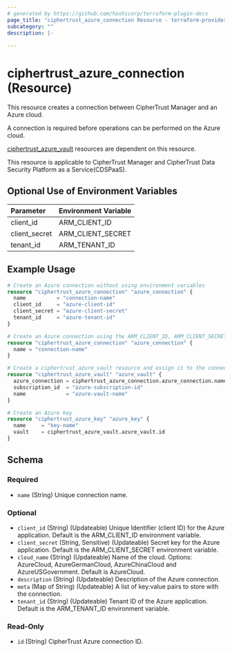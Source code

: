 ```yaml
---
# generated by https://github.com/hashicorp/terraform-plugin-docs
page_title: "ciphertrust_azure_connection Resource - terraform-provider-ciphertrust"
subcategory: ""
description: |-
  
---
```


# ciphertrust_azure_connection (Resource)

This resource creates a connection between CipherTrust Manager and an Azure cloud.

A connection is required before operations can be performed on the Azure cloud.

[ciphertrust_azure_vault](https://registry.terraform.io/providers/ThalesGroup/ciphertrust/latest/docs/resources/azure_vault) resources are dependent on this resource.

This resource is applicable to CipherTrust Manager and CipherTrust Data Security Platform as a Service(CDSPaaS).

## Optional Use of Environment Variables

| Parameter        | Environment Variable  |
|:----------------|:----------------------|
| client_id        | ARM_CLIENT_ID         |
| client_secret    | ARM_CLIENT_SECRET     |
| tenant_id        | ARM_TENANT_ID         |

## Example Usage

```terraform
# Create an Azure connection without using environment variables
resource "ciphertrust_azure_connection" "azure_connection" {
  name          = "connection-name"
  client_id     = "azure-client-id"
  client_secret = "azure-client-secret"
  tenant_id     = "azure-tenant-id"
}

# Create an Azure connection using the ARM_CLIENT_ID, ARM_CLIENT_SECRET and ARM_TENANT_ID environment variables
resource "ciphertrust_azure_connection" "azure_connection" {
  name = "connection-name"
}

# Create a ciphertrust_azure_vault resource and assign it to the connection
resource "ciphertrust_azure_vault" "azure_vault" {
  azure_connection = ciphertrust_azure_connection.azure_connection.name
  subscription_id  = "azure-subscription-id"
  name             = "azure-vault-name"
}

# Create an Azure key
resource "ciphertrust_azure_key" "azure_key" {
  name     = "key-name"
  vault    = ciphertrust_azure_vault.azure_vault.id
}
```

<!-- schema generated by tfplugindocs -->
## Schema

### Required

- `name` (String) Unique connection name.

### Optional

- `client_id` (String) (Updateable) Unique Identifier (client ID) for the Azure application. Default is the ARM_CLIENT_ID environment variable.
- `client_secret` (String, Sensitive) (Updateable) Secret key for the Azure application. Default is the ARM_CLIENT_SECRET environment variable.
- `cloud_name` (String) (Updateable) Name of the cloud. Options: AzureCloud, AzureGermanCloud, AzureChinaCloud and AzureUSGovernment. Default is AzureCloud.
- `description` (String) (Updateable) Description of the Azure connection.
- `meta` (Map of String) (Updateable)  A list of key:value pairs to store with the connection.
- `tenant_id` (String) (Updateable) Tenant ID of the Azure application. Default is the ARM_TENANT_ID environment variable.

### Read-Only

- `id` (String) CipherTrust Azure connection ID.


